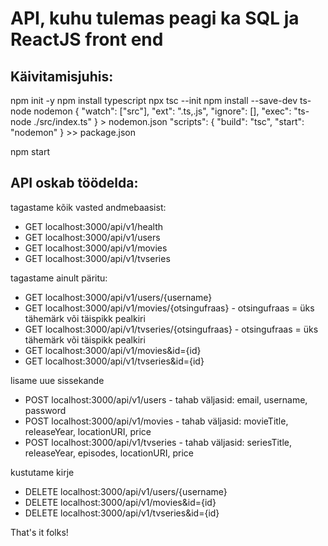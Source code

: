 # API, kuhu tulemas peagi ka SQL ja ReactJS front end

## Käivitamisjuhis:
npm init -y
npm install typescript
npx tsc --init
npm install --save-dev ts-node nodemon
{
  "watch": ["src"],
  "ext": ".ts,.js",
  "ignore": [],
  "exec": "ts-node ./src/index.ts"
} > nodemon.json
"scripts": {
    "build": "tsc",
    "start": "nodemon"
} >> package.json

npm start

## API oskab töödelda:
tagastame kõik vasted andmebaasist:
<ul>
  <li>GET localhost:3000/api/v1/health
  <li>GET localhost:3000/api/v1/users
  <li>GET localhost:3000/api/v1/movies
  <li>GET localhost:3000/api/v1/tvseries
</ul>
tagastame ainult päritu:
<ul>
  <li>GET localhost:3000/api/v1/users/{username}
  <li>GET localhost:3000/api/v1/movies/{otsingufraas} - otsingufraas = üks tähemärk või täispikk pealkiri
  <li>GET localhost:3000/api/v1/tvseries/{otsingufraas} - otsingufraas = üks tähemärk või täispikk pealkiri
  <li>GET localhost:3000/api/v1/movies&id={id}
  <li>GET localhost:3000/api/v1/tvseries&id={id}
</ul>
lisame uue sissekande
<ul>
  <li>POST localhost:3000/api/v1/users - tahab väljasid: email, username, password
  <li>POST localhost:3000/api/v1/movies - tahab väljasid: movieTitle, releaseYear, locationURI, price
  <li>POST localhost:3000/api/v1/tvseries - tahab väljasid: seriesTitle, releaseYear, episodes, locationURI, price
</ul>
kustutame kirje
<ul>
  <li>DELETE localhost:3000/api/v1/users/{username}
  <li>DELETE localhost:3000/api/v1/movies&id={id}
  <li>DELETE localhost:3000/api/v1/tvseries&id={id}
</ul>

That's it folks!
